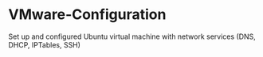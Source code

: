 # VMware-Configuration
Set up and configured Ubuntu virtual machine with  network services (DNS, DHCP, IPTables, SSH)
